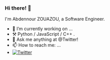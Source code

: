 ### Hi there! 👋

I'm Abdennour ZOUAZOU, a Software Engineer.


- 🔭 I’m currently working on ...
- ⚒️ Python / JavaScript / C++ .
- 💭 Ask me anything at @Twitter!
- 📫 How to reach me: ...
- [![Twitter](https://img.shields.io/twitter/follow/zouazou?style=social)](https://twitter.com/zouazou)

